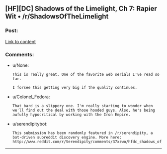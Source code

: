 ## [HF][DC] Shadows of the Limelight, Ch 7: Rapier Wit • /r/ShadowsOfTheLimelight

### Post:

[Link to content](http://www.reddit.com/r/ShadowsOfTheLimelight/comments/37v1a0/shadows_of_the_limelight_ch_7_rapier_wit/)

### Comments:

- u/None:
  ```
  This is really great. One of the favorite web serials I've read so far.

  I forsee this getting very big if the quality continues.
  ```

- u/Colonel_Fedora:
  ```
  That bard is a slippery one. I'm really starting to wonder when we'll find out the deal with those hooded guys. Also, he's being awfully hypocritical by working with the Iron Empire.
  ```

- u/serendipitybot:
  ```
  This submission has been randomly featured in /r/serendipity, a bot-driven subreddit discovery engine. More here: http://www.reddit.com/r/Serendipity/comments/37xzwo/hfdc_shadows_of_the_limelight_ch_7_rapier_wit/
  ```

---

